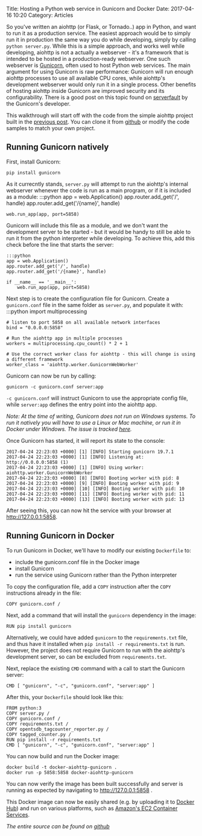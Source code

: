 Title: Hosting a Python web service in Gunicorn and Docker
Date: 2017-04-16 10:20
Category: Articles

So you've written an aiohttp (or Flask, or Tornado..) app in Python, and want to run it as a production service. 
The easiest approach would be to simply run it in production the same way you do while developing, simply 
by calling `python server.py`. While this is a simple approach, and works well while developing, aiohttp is
not a actually a webserver - it's a framework that is intended to be hosted in a production-ready webserver. 
One such webserver is [Gunicorn](http://gunicorn.org/), often used to host Python web services. The main argument for using Gunicorn
is raw performance: Gunicorn will run enough aiohttp processes to use all available CPU cores, while aiohttp's
development webserver would only run it in a single process. Other benefits of hosting aiohttp
inside Gunicorn are improved security and its configurability. There is a good post on this topic found on 
[serverfault](https://serverfault.com/questions/331256/why-do-i-need-nginx-and-something-like-gunicorn)
by the Gunicorn's developer. 

This walkthrough will start off with the code from the simple aiohttp project built in the [previous
post](//codevoid.io/building-a-hello-world-docker-image-for-a-python-service.html). You can clone it 
from [github](https://github.com/RendijsSmukulis/docker-aiohttp-hello-world) or modify the code samples to
match your own project. 
<!-- PELICAN_END_SUMMARY -->

Running Gunicorn natively
-------------------------

First, install Gunicorn:
```
pip install gunicorn
```

As it currecntly stands, `server.py` will attempt to run the aiohttp's internal webserver whenever the 
code is run as a main program, or if it is included as a module:
    :::python
    app = web.Application()
    app.router.add_get('/', handle)
    app.router.add_get('/{name}', handle)

    web.run_app(app, port=5858)


Gunicorn will include this file as a module, and we don't want the development server to be started - but 
it would be handy to still be able to run it from the python interpreter while developing. To achieve this,
add this check before the line that starts the server:

    :::python
    app = web.Application()
    app.router.add_get('/', handle)
    app.router.add_get('/{name}', handle)

    if __name__ == '__main__':
        web.run_app(app, port=5858)

Next step is to create the configuration file for Gunicorn. Create a `gunicorn.conf` file in the same folder
as `server.py`, and populate it with:
    :::python
    import multiprocessing

    # listen to port 5858 on all available network interfaces
    bind = "0.0.0.0:5858"

    # Run the aiohttp app in multiple processes
    workers = multiprocessing.cpu_count() * 2 + 1

    # Use the correct worker class for aiohttp - this will change is using a different framework
    worker_class = 'aiohttp.worker.GunicornWebWorker'

Gunicorn can now be run by calling:
```
gunicorn -c gunicorn.conf server:app
```

`-c gunicorn.conf` will instruct Gunicorn to use the appropriate config file, while `server:app` defines
the entry point into the aiohttp app. 

_Note: At the time of writing, Gunicorn does not run on Windows systems. To run it natively you will have to
use a Linux or Mac machine, or run it in Docker under Windows. The issue is tracked 
[here](https://github.com/benoitc/gunicorn/issues/524)._  

Once Gunicorn has started, it will report its state to the console:
```
2017-04-24 22:23:03 +0000] [1] [INFO] Starting gunicorn 19.7.1
2017-04-24 22:23:03 +0000] [1] [INFO] Listening at: http://0.0.0.0:5858 (1)
2017-04-24 22:23:03 +0000] [1] [INFO] Using worker: aiohttp.worker.GunicornWebWorker
2017-04-24 22:23:03 +0000] [8] [INFO] Booting worker with pid: 8
2017-04-24 22:23:03 +0000] [9] [INFO] Booting worker with pid: 9
2017-04-24 22:23:03 +0000] [10] [INFO] Booting worker with pid: 10
2017-04-24 22:23:03 +0000] [11] [INFO] Booting worker with pid: 11
2017-04-24 22:23:03 +0000] [13] [INFO] Booting worker with pid: 13
```

After seeing this, you can now hit the service with your browser at http://127.0.0.1:5858. 


Running Gunicorn in Docker
--------------------------

To run Gunicorn in Docker, we'll have to modify our existing `Dockerfile` to:
* include the gunicorn.conf file in the Docker image
* install Gunicorn
* run the service using Gunicorn rather than the Python interpreter

To copy the configuration file, add a `COPY` instruction after the `COPY` instructions already in the file:
```
COPY gunicorn.conf /
```

Next, add a command that will install the `gunicorn` dependency in the image:
```
RUN pip install gunicorn
```
Alternatively, we could have added `gunicorn` to the `requirements.txt` file, and thus have it installed
when `pip install -r requirements.txt` is run. However, the project does not require Gunicorn to run with the 
aiohttp's development server, so can be excluded from `requirements.txt`. 

Next, replace the existing `CMD` command with a call to start the Gunicorn server:
```
CMD [ "gunicorn", "-c", "gunicorn.conf", "server:app" ]
```

After this, your `Dockerfile` should look like this:
```
FROM python:3
COPY server.py /
COPY gunicorn.conf /
COPY requirements.txt /
COPY opentsdb_tagcounter_reporter.py /
COPY tagged_counter.py /
RUN pip install -r requirements.txt
CMD [ "gunicorn", "-c", "gunicorn.conf", "server:app" ]
```

You can now build and run the Docker image:
```
docker build -t docker-aiohttp-gunicorn .
docker run -p 5858:5858 docker-aiohttp-gunicorn
```

You can now verify the image has been built successfully and server is running as expected
by navigating to http://127.0.0.1:5858 .

This Docker image can now be easily shared (e.g. by uploading it to [Docker Hub](https://hub.docker.com/)) 
and run on various platforms, such as [Amazon's EC2 Container Services](https://aws.amazon.com/ecs/getting-started/).  

_The entire source can be found on [github](https://github.com/RendijsSmukulis/docker-aiohttp-gunicorn)_
